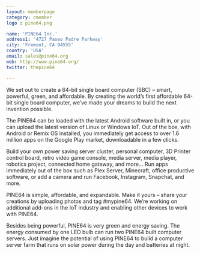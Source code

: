 ```yaml
---
layout: memberpage
category: cmember
logo : pine64.png

name: 'PINE64 Inc.'
address1: '4727 Paseo Padre Parkway'
city: 'Fremont, CA 94555'
country: 'USA'
email: sales@pine64.org
web: http://www.pine64.org/
twitter: thepine64

---
```

We set out to create a 64-bit single board computer (SBC) – smart, powerful, green, and affordable. By creating the world’s first affordable 64-bit single board computer, we’ve made your dreams to build the next invention possible. 

<!--more-->

The PINE64 can be loaded with the latest Android software built in, or you can upload the latest version of Linux or Windows IoT. Out of the box, with Android or Remix OS installed, you immediately get access to over 1.6 million apps on the Google Play market, downloadable in a few clicks.

Build your own power saving server cluster, personal computer, 3D Printer control board, retro video game console, media server, media player, robotics project, connected home gateway, and more… Run apps immediately out of the box such as Plex Server, Minecraft, office productive software, or add a camera and run Facebook, Instagram, Snapchat, and more.

PINE64 is simple, affordable, and expandable. Make it yours – share your creations by uploading photos and tag #mypine64. We’re working on additional add-ons in the IoT industry and enabling other devices to work with PINE64.

Besides being powerful, PINE64 is very green and energy saving. The energy consumed by one LED bulb can run two PINE64 built computer servers. Just imagine the potential of using PINE64 to build a computer server farm that runs on solar power during the day and batteries at night.